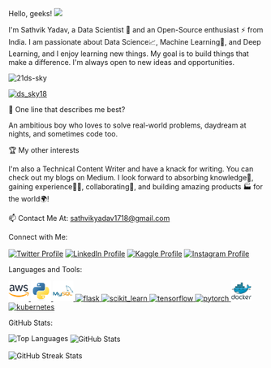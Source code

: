 Hello, geeks! <img src="[https://media.giphy.com/media/hvRJCLFzcasrR4ia7z/giphy.gif" width="25px](https://www.google.com/search?sca_esv=e482c6f449298c6c&sca_upv=1&rlz=1C1ONGR_enIN1067IN1068&sxsrf=ADLYWILG0qg10j6oNtMaDuxY7R82Qz14aQ:1725810297335&q=data+science+gif&udm=2&fbs=AEQNm0BKxFXqFZETuC92mLOmXO9xTuwl7LTqpjEikSHB2sNnAo_Nt6_jBoO5j_EG4ZXs8aQCufxT5WhqKxk_t3EFVMM67rI6i01ADbZ-a5wYaAsalDcO6S1GH-LO2-BpNO0GjKIvvxoXnjjP08V8RmhXnS3ZTYi7mGxclhyNM7kU-cEZojmfYb66zxZupqQ3TpTT-qjAIEt1CwlZuUTZOKSe8wS1nEmI6w&sa=X&ved=2ahUKEwjIvuOt2LOIAxUKUGcHHQIGA2kQtKgLegQIEhAB&biw=1396&bih=632&dpr=1.38#vhid=IA-aRpasDaggTM&vssid=mosaic)">

I'm Sathvik Yadav, a Data Scientist 🚀 and an Open-Source enthusiast ⚡ from India. I am passionate about Data Science📈, Machine Learning🤖, and Deep Learning, and I enjoy learning new things. My goal is to build things that make a difference. I'm always open to new ideas and opportunities.

<p align="left"> <img src="https://komarev.com/ghpvc/?username=21ds-sky&label=Profile%20views&color=0e75b6&style=flat" alt="21ds-sky" /> </p> <p align="left"> <a href="https://twitter.com/ds_sky18" target="blank"><img src="https://img.shields.io/twitter/follow/ds_sky18?logo=twitter&style=for-the-badge" alt="ds_sky18" /></a> </p>

🔭 One line that describes me best?

An ambitious boy who loves to solve real-world problems, daydream at nights, and sometimes code too.

🏆 My other interests

I'm also a Technical Content Writer and have a knack for writing. You can check out my blogs on Medium.
I look forward to absorbing knowledge🧠, gaining experience👨‍🏭, collaborating🤝, and building amazing products 🏭 for the world🌍!

📫 Contact Me At:
sathvikyadav1718@gmail.com

Connect with Me:
<p align="left"> <a href="https://twitter.com/ds_sky18" target="blank"><img align="center" src="https://raw.githubusercontent.com/rahuldkjain/github-profile-readme-generator/master/src/images/icons/Social/twitter.svg" alt="Twitter Profile" height="30" width="40" /></a> <a href="https://linkedin.com/in/sky-18feb/" target="blank"><img align="center" src="https://raw.githubusercontent.com/rahuldkjain/github-profile-readme-generator/master/src/images/icons/Social/linked-in-alt.svg" alt="LinkedIn Profile" height="30" width="40" /></a> <a href="https://kaggle.com/sky18feb" target="blank"><img align="center" src="https://raw.githubusercontent.com/rahuldkjain/github-profile-readme-generator/master/src/images/icons/Social/kaggle.svg" alt="Kaggle Profile" height="30" width="40" /></a> <a href="https://www.instagram.com/21ds_sky/" target="blank"><img align="center" src="https://raw.githubusercontent.com/rahuldkjain/github-profile-readme-generator/master/src/images/icons/Social/instagram.svg" alt="Instagram Profile" height="30" width="40" /></a> </p>
Languages and Tools:
<p align="left"> <a href="https://aws.amazon.com" target="_blank" rel="noreferrer"> <img src="https://raw.githubusercontent.com/devicons/devicon/master/icons/amazonwebservices/amazonwebservices-original-wordmark.svg" alt="aws" width="40" height="40"/> </a> <a href="https://www.python.org" target="_blank" rel="noreferrer"> <img src="https://raw.githubusercontent.com/devicons/devicon/master/icons/python/python-original.svg" alt="python" width="40" height="40"/> </a> <a href="https://www.mysql.com/" target="_blank" rel="noreferrer"> <img src="https://raw.githubusercontent.com/devicons/devicon/master/icons/mysql/mysql-original-wordmark.svg" alt="mysql" width="40" height="40"/> </a> <a href="https://flask.palletsprojects.com/" target="_blank" rel="noreferrer"> <img src="https://www.vectorlogo.zone/logos/pocoo_flask/pocoo_flask-icon.svg" alt="flask" width="40" height="40"/> </a> <a href="https://scikit-learn.org/" target="_blank" rel="noreferrer"> <img src="https://upload.wikimedia.org/wikipedia/commons/0/05/Scikit_learn_logo_small.svg" alt="scikit_learn" width="40" height="40"/> </a> <a href="https://www.tensorflow.org" target="_blank" rel="noreferrer"> <img src="https://www.vectorlogo.zone/logos/tensorflow/tensorflow-icon.svg" alt="tensorflow" width="40" height="40"/> </a> <a href="https://pytorch.org/" target="_blank" rel="noreferrer"> <img src="https://www.vectorlogo.zone/logos/pytorch/pytorch-icon.svg" alt="pytorch" width="40" height="40"/> </a> <a href="https://www.docker.com/" target="_blank" rel="noreferrer"> <img src="https://raw.githubusercontent.com/devicons/devicon/master/icons/docker/docker-original-wordmark.svg" alt="docker" width="40" height="40"/> </a> <a href="https://kubernetes.io" target="_blank" rel="noreferrer"> <img src="https://www.vectorlogo.zone/logos/kubernetes/kubernetes-icon.svg" alt="kubernetes" width="40" height="40"/> </a> </p>
GitHub Stats:
<p><img align="left" src="https://github-readme-stats.vercel.app/api/top-langs?username=21ds-sky&show_icons=true&locale=en&layout=compact" alt="Top Languages" /></p> <p>&nbsp;<img align="center" src="https://github-readme-stats.vercel.app/api?username=21ds-sky&show_icons=true&locale=en" alt="GitHub Stats" /></p> <p><img align="center" src="https://github-readme-streak-stats.herokuapp.com/?user=21ds-sky&" alt="GitHub Streak Stats" /></p>
